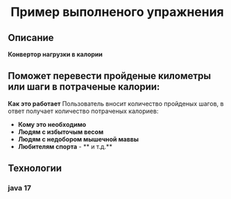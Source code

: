 <h1 align="center">Пример выполненого упражнения</h1>

## Описание

**Конвертор нагрузки в калории**

## Поможет перевести пройденые километры или шаги в потраченые калории:

**Как это работает**
Пользователь вносит количество пройденых шагов, в ответ получает количество потраченых калориев:

- **Кому это необходимо**
- **Людям с избыточым весом**
- **Людям с недобором мышечной маввы**
- **Любителям спорта** - ** и т.д.**


## Технологии

### **java 17**
